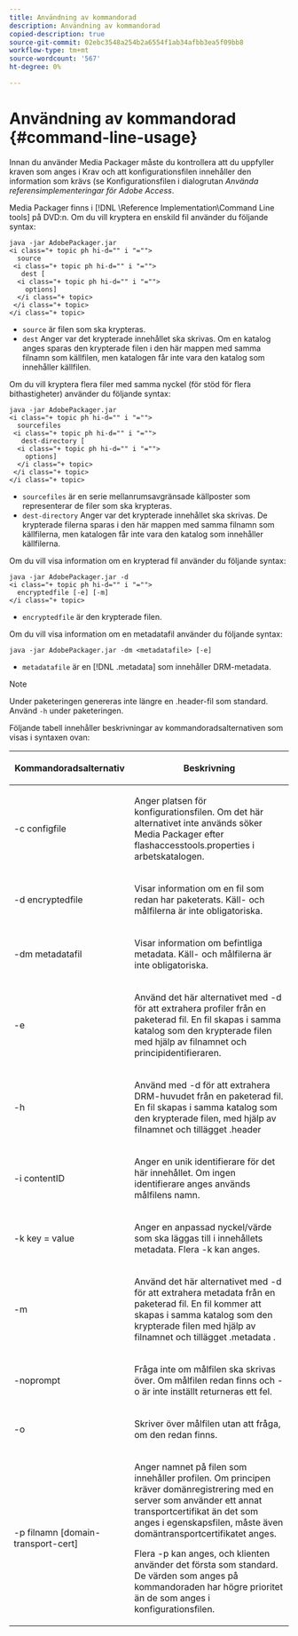```yaml
---
title: Användning av kommandorad
description: Användning av kommandorad
copied-description: true
source-git-commit: 02ebc3548a254b2a6554f1ab34afbb3ea5f09bb8
workflow-type: tm+mt
source-wordcount: '567'
ht-degree: 0%

---
```


# Användning av kommandorad {#command-line-usage}

Innan du använder Media Packager måste du kontrollera att du uppfyller kraven som anges i Krav och att konfigurationsfilen innehåller den information som krävs (se Konfigurationsfilen i dialogrutan *Använda referensimplementeringar för Adobe Access*.

Media Packager finns i [!DNL \Reference Implementation\Command Line tools] på DVD:n. Om du vill kryptera en enskild fil använder du följande syntax:

```
java -jar AdobePackager.jar  
<i class="+ topic ph hi-d="" i "="">
  source  
 <i class="+ topic ph hi-d="" i "="">
   dest [ 
  <i class="+ topic ph hi-d="" i "="">
    options] 
  </i class="+ topic> 
 </i class="+ topic> 
</i class="+ topic>
```

* `source` är filen som ska krypteras.
* `dest` Anger var det krypterade innehållet ska skrivas. Om en katalog anges sparas den krypterade filen i den här mappen med samma filnamn som källfilen, men katalogen får inte vara den katalog som innehåller källfilen.

Om du vill kryptera flera filer med samma nyckel (för stöd för flera bithastigheter) använder du följande syntax:

```
java -jar AdobePackager.jar  
<i class="+ topic ph hi-d="" i "="">
  sourcefiles  
 <i class="+ topic ph hi-d="" i "="">
   dest-directory [ 
  <i class="+ topic ph hi-d="" i "="">
    options] 
  </i class="+ topic> 
 </i class="+ topic> 
</i class="+ topic>
```

* `sourcefiles` är en serie mellanrumsavgränsade källposter som representerar de filer som ska krypteras.
* `dest-directory` Anger var det krypterade innehållet ska skrivas. De krypterade filerna sparas i den här mappen med samma filnamn som källfilerna, men katalogen får inte vara den katalog som innehåller källfilerna.

Om du vill visa information om en krypterad fil använder du följande syntax:

```
java -jar AdobePackager.jar -d  
<i class="+ topic ph hi-d="" i "="">
  encryptedfile [-e] [-m] 
</i class="+ topic>
```

* `encryptedfile` är den krypterade filen.

Om du vill visa information om en metadatafil använder du följande syntax:

```
java -jar AdobePackager.jar -dm <metadatafile> [-e]
```

* `metadatafile` är en [!DNL .metadata] som innehåller DRM-metadata.

>[!NOTE]
>
>Under paketeringen genereras inte längre en .header-fil som standard. Använd `-h` under paketeringen.

Följande tabell innehåller beskrivningar av kommandoradsalternativen som visas i syntaxen ovan:

<table frame="all" colsep="1" rowsep="1" class="+ topic/table adobe-d/table " id="table_wgz_spy_n4"> 
 <thead class="- topic/thead "> 
  <tr rowsep="1" class="- topic/row "> 
   <th colname="1" class="- topic/entry entry"> <p class="- topic/p ">Kommandoradsalternativ </p> </th> 
   <th colname="2" class="- topic/entry entry"> <p class="- topic/p ">Beskrivning </p> </th> 
  </tr> 
 </thead>
 <tbody class="- topic/tbody "> 
  <tr rowsep="1" class="- topic/row "> 
   <td colname="1" class="- topic/entry "> <p class="- topic/p ">-c <span class="+ topic/ph pr-d/codeph codeph"> configfile </span> </p> </td> 
   <td colname="2" class="- topic/entry "> <p class="- topic/p ">Anger platsen för konfigurationsfilen. Om det här alternativet inte används söker Media Packager efter <span class="filepath"> flashaccesstools.properties </span> i arbetskatalogen. </p> </td> 
  </tr> 
  <tr rowsep="1" class="- topic/row "> 
   <td colname="1" class="- topic/entry "> <p class="- topic/p ">-d <span class="+ topic/ph pr-d/codeph codeph"> encryptedfile </span> </p> </td> 
   <td colname="2" class="- topic/entry "> <p class="- topic/p ">Visar information om en fil som redan har paketerats. Käll- och målfilerna är inte obligatoriska. </p> </td> 
  </tr> 
  <tr rowsep="1" class="- topic/row "> 
   <td colname="1" class="- topic/entry "> <p class="- topic/p ">-dm <span class="+ topic/ph pr-d/codeph codeph"> metadatafil </span> </p> </td> 
   <td colname="2" class="- topic/entry "> <p class="- topic/p ">Visar information om befintliga metadata. Käll- och målfilerna är inte obligatoriska. </p> </td> 
  </tr> 
  <tr rowsep="1" class="- topic/row "> 
   <td colname="1" class="- topic/entry "> <p class="- topic/p ">-e </p> </td> 
   <td colname="2" class="- topic/entry "> <p class="- topic/p ">Använd det här alternativet med <span class="codeph"> -d </span> för att extrahera profiler från en paketerad fil. En fil skapas i samma katalog som den krypterade filen med hjälp av filnamnet och principidentifieraren. </p> </td> 
  </tr> 
  <tr rowsep="1" class="- topic/row "> 
   <td colname="1" class="- topic/entry "> <p class="- topic/p ">-h </p> </td> 
   <td colname="2" class="- topic/entry "> <p class="- topic/p ">Använd med <span class="codeph"> -d </span> för att extrahera DRM-huvudet från en paketerad fil. En fil skapas i samma katalog som den krypterade filen, med hjälp av filnamnet och tillägget <span class="filepath"> .header </span> </p> </td> 
  </tr> 
  <tr rowsep="1" class="- topic/row "> 
   <td colname="1" class="- topic/entry "> <p class="- topic/p ">-i <span class="+ topic/ph pr-d/codeph codeph"> contentID </span> </p> </td> 
   <td colname="2" class="- topic/entry "> <p class="- topic/p ">Anger en unik identifierare för det här innehållet. Om ingen identifierare anges används målfilens namn. </p> </td> 
  </tr> 
  <tr rowsep="1" class="- topic/row "> 
   <td colname="1" class="- topic/entry "> <p class="- topic/p ">-k <span class="+ topic/ph pr-d/codeph codeph"> key </span>= <span class="+ topic/ph pr-d/codeph codeph"> value </span> </p> </td> 
   <td colname="2" class="- topic/entry "> <p class="- topic/p ">Anger en anpassad nyckel/värde som ska läggas till i innehållets metadata. Flera <span class="codeph"> -k </span> kan anges. </p> </td> 
  </tr> 
  <tr rowsep="1" class="- topic/row "> 
   <td colname="1" class="- topic/entry "> <p class="- topic/p ">-m </p> </td> 
   <td colname="2" class="- topic/entry "> <p class="- topic/p ">Använd det här alternativet med <span class="codeph"> -d </span> för att extrahera metadata från en paketerad fil. En fil kommer att skapas i samma katalog som den krypterade filen med hjälp av filnamnet och tillägget <span class="codeph"> .metadata </span>. </p> </td> 
  </tr> 
  <tr rowsep="1" class="- topic/row "> 
   <td colname="1" class="- topic/entry "> <p class="- topic/p ">-noprompt </p> </td> 
   <td colname="2" class="- topic/entry "> <p class="- topic/p ">Fråga inte om målfilen ska skrivas över. Om målfilen redan finns och <span class="codeph"> -o </span> är inte inställt returneras ett fel. </p> </td> 
  </tr> 
  <tr rowsep="1" class="- topic/row "> 
   <td colname="1" class="- topic/entry "> <p class="- topic/p ">-o </p> </td> 
   <td colname="2" class="- topic/entry "> <p class="- topic/p ">Skriver över målfilen utan att fråga, om den redan finns. </p> </td> 
  </tr> 
  <tr rowsep="0" class="- topic/row "> 
   <td colname="1" class="- topic/entry "> <p class="- topic/p ">-p <span class="+ topic/ph pr-d/codeph codeph"> filnamn [domain-transport-cert] </span> </p> </td> 
   <td colname="2" class="- topic/entry "> <p class="- topic/p ">Anger namnet på filen som innehåller profilen. Om principen kräver domänregistrering med en server som använder ett annat transportcertifikat än det som anges i egenskapsfilen, måste även domäntransportcertifikatet anges. </p> <p class="- topic/p ">Flera <span class="codeph"> -p </span> kan anges, och klienten använder det första som standard. De värden som anges på kommandoraden har högre prioritet än de som anges i konfigurationsfilen. </p> </td> 
  </tr> 
 </tbody> 
</table>
